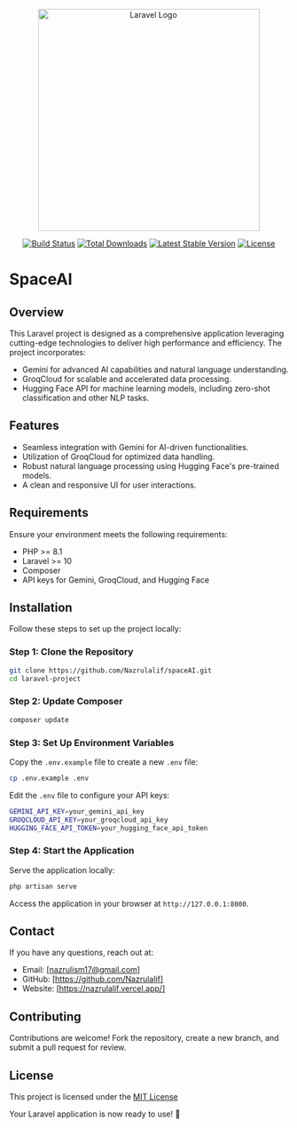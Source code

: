 <p align="center"><a href="https://laravel.com" target="_blank"><img src="https://raw.githubusercontent.com/laravel/art/master/logo-lockup/5%20SVG/2%20CMYK/1%20Full%20Color/laravel-logolockup-cmyk-red.svg" width="400" alt="Laravel Logo"></a></p>

<p align="center">
<a href="https://github.com/laravel/framework/actions"><img src="https://github.com/laravel/framework/workflows/tests/badge.svg" alt="Build Status"></a>
<a href="https://packagist.org/packages/laravel/framework"><img src="https://img.shields.io/packagist/dt/laravel/framework" alt="Total Downloads"></a>
<a href="https://packagist.org/packages/laravel/framework"><img src="https://img.shields.io/packagist/v/laravel/framework" alt="Latest Stable Version"></a>
<a href="https://packagist.org/packages/laravel/framework"><img src="https://img.shields.io/packagist/l/laravel/framework" alt="License"></a>
</p>

# SpaceAI

## Overview

This Laravel project is designed as a comprehensive application leveraging cutting-edge technologies to deliver high performance and efficiency. The project incorporates:

- Gemini for advanced AI capabilities and natural language understanding.
- GroqCloud for scalable and accelerated data processing.
- Hugging Face API for machine learning models, including zero-shot classification and other NLP tasks.

## Features

- Seamless integration with Gemini for AI-driven functionalities.
- Utilization of GroqCloud for optimized data handling.
- Robust natural language processing using Hugging Face's pre-trained models.
- A clean and responsive UI for user interactions.

## Requirements

Ensure your environment meets the following requirements:

- PHP >= 8.1
- Laravel >= 10
- Composer
- API keys for Gemini, GroqCloud, and Hugging Face

## Installation

Follow these steps to set up the project locally:

### Step 1: Clone the Repository
```bash
git clone https://github.com/Nazrulalif/spaceAI.git
cd laravel-project
```
### Step 2: Update Composer
```bash
composer update
```
### Step 3: Set Up Environment Variables
Copy the `.env.example` file to create a new `.env` file:
```bash
cp .env.example .env
```
Edit the `.env` file to configure your  API keys:
```bash
GEMINI_API_KEY=your_gemini_api_key
GROQCLOUD_API_KEY=your_groqcloud_api_key
HUGGING_FACE_API_TOKEN=your_hugging_face_api_token
```
### Step 4: Start the Application
Serve the application locally:
```bash
php artisan serve
```
Access the application in your browser at `http://127.0.0.1:8000`.

## Contact
If you have any questions, reach out at: 
- Email: [nazrulism17@gmail.com] 
- GitHub: [https://github.com/Nazrulalif]
- Website: [https://nazrulalif.vercel.app/]

## Contributing
Contributions are welcome! Fork the repository, create a new branch, and submit a pull request for review.

## License
This project is licensed under the [MIT License](LICENSE)

Your Laravel application is now ready to use! 🚀